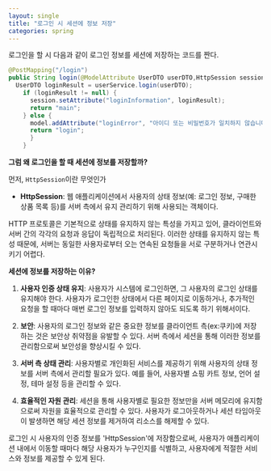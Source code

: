 ```yaml
---
layout: single
title: "로그인 시 세션에 정보 저장"
categories: spring
---
```


로그인을 할 시 다음과 같이 로그인 정보를 세션에 저장하는 코드를 짠다.

```java
@PostMapping("/login")
public String login(@ModelAttribute UserDTO userDTO,HttpSession session, Model model) {
  UserDTO loginResult = userService.login(userDTO);  
    if (loginResult != null) {
      session.setAttribute("loginInformation", loginResult);
      return "main";
    } else {
      model.addAttribute("loginError", "아이디 또는 비밀번호가 일치하지 않습니다.");
      return "login";
      }
    }
```

**그럼 왜 로그인을 할 때 세션에 정보를 저장할까?**

먼저, `HttpSession`이란 무엇인가

- **HttpSession**: 웹 애플리케이션에서 사용자의 상태 정보(예: 로그인 정보, 구매한 상품 목록 등)를 서버 측에서 유지 관리하기 위해 사용되는 객체이다.

HTTP 프로토콜은 기본적으로 상태를 유지하지 않는 특성을 가지고 있어, 클라이언트와 서버 간의 각각의 요청과 응답이 독립적으로 처리된다.
이러한 상태를 유지하지 않는 특성 때문에, 서버는 동일한 사용자로부터 오는 연속된 요청들을 서로 구분하거나 연관시키기 어렵다.

**세션에 정보를 저장하는 이유?**

1. **사용자 인증 상태 유지**: 사용자가 시스템에 로그인하면, 그 사용자의 로그인 상태를 유지해야 한다. 사용자가 로그인한 상태에서 다른 페이지로 이동하거나, 추가적인 요청을 할 때마다 매번 로그인 정보를 입력하지 않아도 되도록 하기 위해서이다.

2. **보안**: 사용자의 로그인 정보와 같은 중요한 정보를 클라이언트 측(ex:쿠키)에 저장하는 것은 보안상 취약점을 유발할 수 있다. 서버 측에서 세션을 통해 이러한 정보를 관리함으로써 보안성을 향상시킬 수 있다.

3. **서버 측 상태 관리**: 사용자별로 개인화된 서비스를 제공하기 위해 사용자의 상태 정보를 서버 측에서 관리할 필요가 있다. 예를 들어, 사용자별 쇼핑 카트 정보, 언어 설정, 테마 설정 등을 관리할 수 있다.

4. **효율적인 자원 관리**: 세션을 통해 사용자별로 필요한 정보만을 서버 메모리에 유지함으로써 자원을 효율적으로 관리할 수 있다. 사용자가 로그아웃하거나 세션 타임아웃이 발생하면 해당 세션 정보를 제거하여 리소스를 해제할 수 있다.

로그인 시 사용자의 인증 정보를 'HttpSession'에 저장함으로써, 사용자가 애플리케이션 내에서 이동할 때마다 해당 사용자가 누구인지를 식별하고, 사용자에게 적절한 서비스와 정보를 제공할 수 있게 된다.
